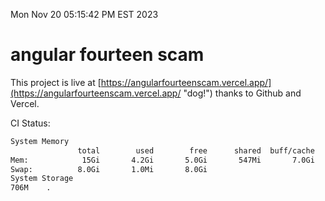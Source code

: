 Mon Nov 20 05:15:42 PM EST 2023

# angular fourteen scam


This project is live at [https://angularfourteenscam.vercel.app/](https://angularfourteenscam.vercel.app/ "dog!") thanks to Github and Vercel.

CI Status: 

```bash
System Memory
               total        used        free      shared  buff/cache   available
Mem:            15Gi       4.2Gi       5.0Gi       547Mi       7.0Gi        11Gi
Swap:          8.0Gi       1.0Mi       8.0Gi
System Storage
706M	.
```
```bash
